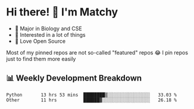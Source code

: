 # Hi there! 👋 I'm Matchy

- 🧬 Major in Biology and CSE
- 🎈 Interested in a lot of things
- 💜 Love Open Source

Most of my pinned repos are not so-called "featured" repos 😂 I pin repos just to find them more easily

## 📊 Weekly Development Breakdown

<!--START_SECTION:waka-->

```text
Python       13 hrs 53 mins  ████████▒░░░░░░░░░░░░░░░░   33.03 %
Other        11 hrs          ██████▓░░░░░░░░░░░░░░░░░░   26.18 %
```

<!--END_SECTION:waka-->
